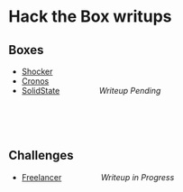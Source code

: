 # Hack the Box writups

## Boxes

- [Shocker](./Shocker.md)
- [Cronos](./Cronos.md)
- [SolidState](./SolidState.md)     <span id=pending>_Writeup Pending_</span>


<br/>
<br/>
<br/>

## Challenges

- [Freelancer](./challenges/freelancer.md)     <span id=pending>_Writeup in Progress_</span>
